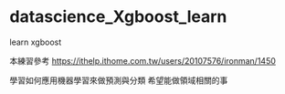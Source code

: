 # datascience_Xgboost_learn
learn xgboost

本練習參考
https://ithelp.ithome.com.tw/users/20107576/ironman/1450

學習如何應用機器學習來做預測與分類
希望能做領域相關的事

